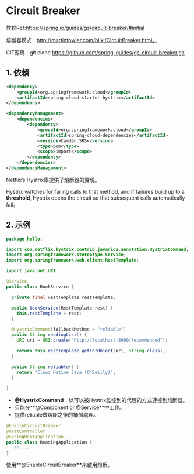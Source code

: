 # Circuit Breaker

教程Ref:https://spring.io/guides/gs/circuit-breaker/#initial

熔斷器模式：http://martinfowler.com/bliki/CircuitBreaker.html。

GIT源碼：git clone https://github.com/spring-guides/gs-circuit-breaker.git

## 1. 依賴
```xml
<dependency>
	<groupId>org.springframework.cloud</groupId>
	<artifactId>spring-cloud-starter-hystrix</artifactId>
</dependency>

<dependencyManagement>
	<dependencies>
		<dependency>
			<groupId>org.springframework.cloud</groupId>
			<artifactId>spring-cloud-dependencies</artifactId>
			<version>Camden.SR5</version>
			<type>pom</type>
			<scope>import</scope>
		</dependency>
	</dependencies>
</dependencyManagement>

```

Netflix’s Hystrix庫提供了熔斷器的實現。

Hystrix watches for failing calls to that method, and if failures build up to a **threshold**, Hystrix opens the circuit so that subsequent calls automatically fail。

## 2. 示例

```java
package hello;

import com.netflix.hystrix.contrib.javanica.annotation.HystrixCommand;
import org.springframework.stereotype.Service;
import org.springframework.web.client.RestTemplate;

import java.net.URI;

@Service
public class BookService {

  private final RestTemplate restTemplate;

  public BookService(RestTemplate rest) {
    this.restTemplate = rest;
  }

  @HystrixCommand(fallbackMethod = "reliable")
  public String readingList() {
    URI uri = URI.create("http://localhost:8090/recommended");

    return this.restTemplate.getForObject(uri, String.class);
  }

  public String reliable() {
    return "Cloud Native Java (O'Reilly)";
  }

}
```

* **@HystrixCommand**：以可以被Hystrix監控到的代理的方式連接到熔斷器。
* 只能在**@Component or @Service**中工作。
* 提供reliable做熔斷之後的補償處理。

```java
@EnableCircuitBreaker
@RestController
@SpringBootApplication
public class ReadingApplication {
   //....
}
```

使用**@EnableCircuitBreaker**來啟用熔斷。